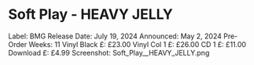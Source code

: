 # Soft Play - HEAVY JELLY

Label: BMG
Release Date: July 19, 2024
Announced: May 2, 2024
Pre-Order Weeks: 11
Vinyl Black £: £23.00
Vinyl Col 1 £: £26.00
CD 1 £: £11.00
Download £: £4.99
Screenshot: Soft_Play__HEAVY_JELLY.png